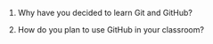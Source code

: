 1. Why have you decided to learn Git and GitHub?

2. How do you plan to use GitHub in your classroom?
